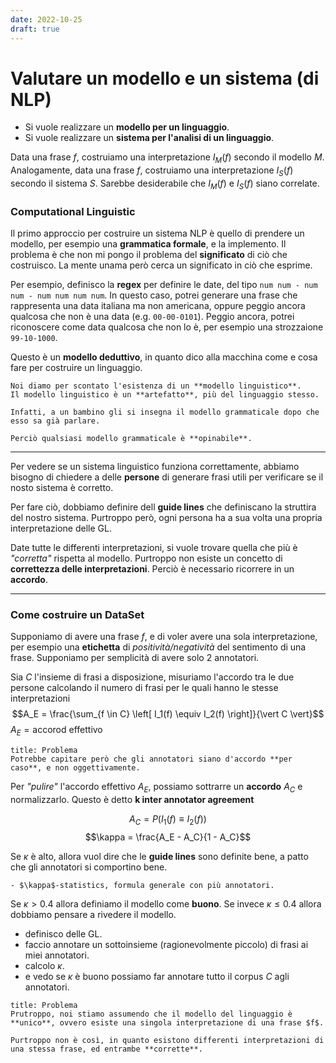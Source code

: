 ```yaml
---
date: 2022-10-25
draft: true
---
```


# Valutare un modello e un sistema (di NLP)
- Si vuole realizzare un **modello per un linguaggio**.
- Si vuole realizzare un **sistema per l'analisi di un linguaggio**.

Data una frase $f$, costruiamo una interpretazione $I_M(f)$ secondo il modello $M$.
Analogamente, data una frase $f$, costruiamo una interpretazione $I_S(f)$ secondo il sistema $S$.
Sarebbe desiderabile che $I_M(f)$ e $I_S(f)$ siano correlate.

### Computational Linguistic
Il primo approccio per costruire un sistema NLP è quello di prendere un modello, per esempio una **grammatica formale**, e la implemento.
Il problema è che non mi pongo il problema del **significato** di ciò che costruisco.
La mente unama però cerca un significato in ciò che esprime.

Per esempio, definisco la **regex** per definire le date, del tipo `num num - num num - num num num num`.
In questo caso, potrei generare una frase che rappresenta una data italiana ma non americana, oppure peggio ancora qualcosa che non è una data (e.g. `00-00-0101`).
Peggio ancora, potrei riconoscere come data qualcosa che non lo è, per esempio una strozzaione `99-10-1000`.

Questo è un **modello deduttivo**, in quanto dico alla macchina come e cosa fare per costruire un linguaggio.


```ad-important
Noi diamo per scontato l'esistenza di un **modello linguistico**.
Il modello linguistico è un **artefatto**, più del linguaggio stesso.

Infatti, a un bambino gli si insegna il modello grammaticale dopo che esso sa già parlare.

Perciò qualsiasi modello grammaticale è **opinabile**.
```

-----
Per vedere se un sistema linguistico funziona correttamente, abbiamo bisogno di chiedere a delle **persone** di generare frasi utili per verificare se il nosto sistema è corretto.

Per fare ciò, dobbiamo definire dell **guide lines** che definiscano la struttira del nostro sistema.
Purtroppo però, ogni persona ha a sua volta una propria interpretazione delle GL.

Date tutte le differenti interpretazioni, si vuole trovare quella che più è *"corretta"* rispetta al modello.
Purtroppo non esiste un concetto di **correttezza delle interpretazioni**.
Perciò è necessario ricorrere in un **accordo**.

------
### Come costruire un DataSet
Supponiamo di avere una frase $f$, e di voler avere una sola interpretazione, per esempio una **etichetta** di *positività/negatività* del sentimento di una frase.
Supponiamo per semplicità di avere solo 2 annotatori.

Sia $C$ l'insieme di frasi a disposizione, misuriamo l'accordo tra le due persone calcolando il numero di frasi per le quali hanno le stesse interpretazioni
$$A_E = \frac{\sum_{f \in C} \left[ I_1(f) \equiv I_2(f) \right]}{\vert C \vert}$$
$A_E = \text{accorod effettivo}$

```ad-attention
title: Problema
Potrebbe capitare però che gli annotatori siano d'accordo **per caso**, e non oggettivamente.
```

Per *"pulire"* l'accordo effettivo $A_E$, possiamo sottrarre un **accordo** $A_C$ e normalizzarlo.
Questo è detto **k inter annotator agreement**

$$A_C = P(I_1(f) \equiv I_2(f))$$
$$\kappa = \frac{A_E - A_C}{1 - A_C}$$


Se $\kappa$ è alto, allora vuol dire che le **guide lines** sono definite bene, a patto che gli annotatori si comportino bene.

```ad-seealso
- $\kappa$-statistics, formula generale con più annotatori.
```

Se $\kappa > 0.4$ allora definiamo il modello come **buono**.
Se invece $\kappa \leq 0.4$ allora dobbiamo pensare a rivedere il modello.

- definisco delle GL.
- faccio annotare un sottoinsieme (ragionevolmente piccolo) di frasi ai miei annotatori.
- calcolo $\kappa$.
- e vedo se $\kappa$ è buono possiamo far annotare tutto il corpus $C$ agli annotatori.

```ad-failure
title: Problema
Prutroppo, noi stiamo assumendo che il modello del linguaggio è **unico**, ovvero esiste una singola interpretazione di una frase $f$.

Purtroppo non è così, in quanto esistono differenti interpretazioni di una stessa frase, ed entrambe **corrette**.
```


